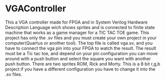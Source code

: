 # VGAController
This a VGA controller made for FPGA and in System Verilog Hardware Description Language wich shows sprites and is connected to finite state machine that works as a game manager for a TIC TAC TOE game.
This project has only the .sv files and you must create your own project in your computer(Quartus or another tool).
The top file is called vga.sv, and you have to connect the vga pin into your FPGA to watch the result.
The result must be a Tic tac toe, and depend on your pin configuration you can move around with a push button and select the square you want with another push button.
There are two sprites ROM, Rick and Morty.
This is a 8 bit r,g,b project if you have a different configuration you have to change it into the .sv files.
